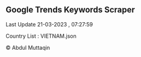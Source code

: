 

## Google Trends Keywords Scraper 
 
Last Update 21-03-2023 , 07:27:59

Country List :
VIETNAM.json



© Abdul Muttaqin 
